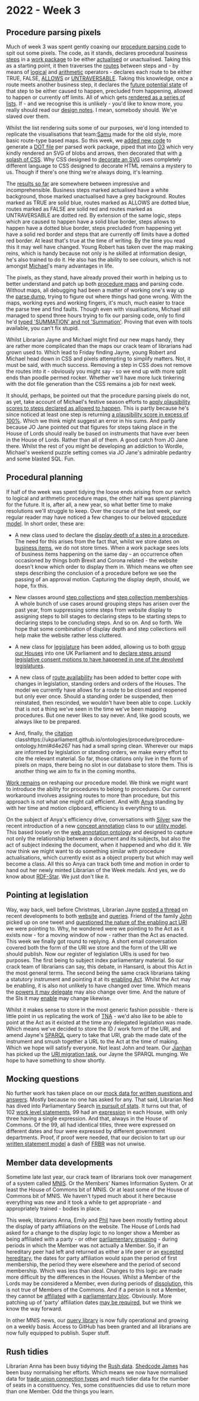 # 2022 - Week 3

## Procedure parsing pixels

Much of week 3 was spent gently coaxing our [procedure parsing code](https://parliamentary-procedures.herokuapp.com/meta/comments) to spit out some pixels. The code, as it stands, declares procedural business [steps](https://ukparliament.github.io/ontologies/procedure/procedure-ontology.html#d4e175) in a [work package](https://ukparliament.github.io/ontologies/procedure/procedure-ontology.html#d4e222) to be either [actualised](https://ukparliament.github.io/ontologies/procedure/procedure-ontology.html#d4e364) or unactualised. Taking this as a starting point, it then traverses the [routes](https://ukparliament.github.io/ontologies/procedure/procedure-ontology.html#d4e164) between steps and - by means of [logical](https://ukparliament.github.io/ontologies/procedure/maps/meta/design-notes/#logic-steps) and [arithmetic](https://ukparliament.github.io/ontologies/procedure/maps/meta/design-notes/#arithmetic-steps) operators - declares each route to be either TRUE, FALSE, [ALLOWS](https://ukparliament.github.io/ontologies/procedure/maps/meta/design-notes/#decision-steps) or [UNTRAVERSABLE](https://ukparliament.github.io/ontologies/procedure/maps/meta/design-notes/#route-currentness-and-untraversability). Taking this knowledge, once a route meets another business step, it declares the [future potential state](https://ukparliament.github.io/ontologies/procedure/maps/meta/design-notes/#potential-states-of-a-business-step) of that step to be either caused to happen, precluded from happening, allowed to happen or currently off limits. All of which gets [rendered as a series of lists](https://parliamentary-procedures.herokuapp.com/work-packages/4). If - and we recognise this is unlikely - you'd like to know more, you really should read our [design notes](https://ukparliament.github.io/ontologies/procedure/maps/meta/design-notes/). I mean, somebody should. We've slaved over them.

Whilst the list rendering suits some of our purposes, we'd long intended to replicate the visualisations that team:[Samu](https://twitter.com/langsamu) made for the old style, more basic route-type based maps. So this week, we [added new code](https://github.com/ukparliament/procedure-parsing/blob/master/app/views/work_package/visualise.html.erb) to generate a [DOT file](https://en.wikipedia.org/wiki/DOT_(graph_description_language)) per parsed work package, piped that into [D3](https://en.wikipedia.org/wiki/D3.js) which very kindly rendered an SVG of blobs and arrows, then decorated that with [a splash of CSS](https://github.com/ukparliament/procedure-parsing/blob/master/app/views/layouts/application.html.erb#L18). Why CSS designed to [decorate an SVG](https://www.w3.org/TR/SVG11/styling.html) uses completely different language to CSS designed to decorate HTML remains a mystery to us. Though if there's one thing we're always doing, it's learning.

The [results so far](https://parliamentary-procedures.herokuapp.com/work-packages/4/parse/visualise) are somewhere between impressive and incomprehensible. Business steps marked actualised have a white background, those marked unactualised have a grey background. Routes marked as TRUE are solid blue, routes marked as ALLOWS are dotted blue, routes marked as FALSE are solid red and routes marked as UNTRAVERSABLE are dotted red. By extension of the same logic, steps which are caused to happen have a solid blue border, steps allows to happen have a dotted blue border, steps precluded from happening yet have a solid red border and steps that are currently off limits have a dotted red border. At least that's true at the time of writing. By the time you read this it may well have changed. Young Robert has taken over the map making reins, which is handy because not only is he skilled at information design, he's also trained to do it. He also has the ability to see colours, which is not amongst [Michael](https://twitter.com/fantasticlife)'s many advantages in life.

The pixels, as they stand, have already proved their worth in helping us to better understand and patch up both [procedure maps](https://ukparliament.github.io/ontologies/procedure/maps/) and parsing code. Without maps, all debugging had been a matter of working one's way up the [parse dump](https://parliamentary-procedures.herokuapp.com/work-packages/4/parse), trying to figure out where things had gone wrong. With the maps, working eyes and working fingers, it's much, much easier to trace the parse tree and find faults. Though even with visualisations, Michael still managed to spend three hours trying to fix our parsing code, only to find he'd [typed 'SUMMATION' and not 'Summation'](https://trello.com/c/ttAzXcrB/251-why-are-some-routes-unparsed-argh). Proving that even with tools available, you can't fix stupid.

Whilst Librarian Jayne and Michael might find our new maps handy, they are rather more complicated than the maps our crack team of librarians had grown used to. Which lead to Friday finding Jayne, young Robert and Michael head down in CSS and pixels attempting to simplify matters. Not, it must be said, with much success. Removing a step in CSS does not remove the routes into it - obviously you might say - so we end up with more split ends than poodle permed rocker. Whether we'll have more luck tinkering with the dot file generation than the CSS remains a job for next week.

It should, perhaps, be pointed out that the procedure parsing pixels do not, as yet, take account of Michael's festive season efforts to [apply plausibility scores to steps declared as allowed to happen](https://ukparliament.github.io/ontologies/meta/weeknotes/2022/02/#parsing-the-political-from-the-procedural). This is partly because he's since noticed at least one step is returning [a plausibility score in excess of 100%](https://trello.com/c/pP1All05/253-why-are-some-steps-reporting-100-plausibility). Which we think might suggest an error in his sums. And partly because JO Jane pointed out that figures for steps taking place in the House of Lords should really be based on instruments that have ever been in the House of Lords. Rather than all of them. A good catch from JO Jane there. Whilst the rest of you might be developing an addiction to Wordle, Michael's weekend puzzle setting comes via JO Jane's admirable pedantry and some blasted SQL. Fun.

## Procedural planning

If half of the week was spent tidying the loose ends arising from our switch to logical and arithmetic procedure maps, the other half was spent planning for the future. It is, after all, a new year, so what better time to make resolutions we'll struggle to keep. Over the course of the last week, our regular reader may have noticed a few changes to our beloved [procedure model](https://ukparliament.github.io/ontologies/procedure/procedure-ontology.html). In short order, these are:

* A new class used to declare the [display depth of a step in a procedure](https://ukparliament.github.io/ontologies/procedure/procedure-ontology.html#d4e289). The need for this arises from the fact that, whilst we store dates on [business items](https://ukparliament.github.io/ontologies/procedure/procedure-ontology.html#d4e211), we do not store times. When a work package sees lots of business items happening on the same day - an occurrence often occasioned by things both Brexit and Corona related - the website doesn't know which order to display them in. Which means we often see steps describing the conclusion of a procedure before we see the passing of an approval motion. Capturing the display depth, should, we hope, fix this.

* New classes around [step collections](https://ukparliament.github.io/ontologies/procedure/procedure-ontology.html#d4e255) and [step collection memberships](https://ukparliament.github.io/ontologies/procedure/procedure-ontology.html#d4e244). A whole bunch of use cases around grouping steps has arisen over the past year, from suppressing some steps from website display to assigning steps to bill stages to declaring steps to be starting steps to declaring steps to be concluding steps. And so on. And so forth. We hope that some combination of display depth and step collections will help make the website rather less cluttered.

* A new class for [legislature](https://ukparliament.github.io/ontologies/procedure/procedure-ontology.html#d4e322) has been added, allowing us to both [group our Houses](https://ukparliament.github.io/ontologies/procedure/procedure-ontology.html#d4e470) into one UK Parliament and to [declare steps around legislative consent motions to have happened in one of the devolved legislatures](https://ukparliament.github.io/ontologies/procedure/procedure-ontology.html#d4e455).

* A new class of [route availability](https://ukparliament.github.io/ontologies/procedure/procedure-ontology.html#d4e300) has been added to better cope with changes in legislation, standing orders and orders of the Houses. The model we currently have allows for a route to be closed and reopened but only ever once. Should a standing order be suspended, then reinstated, then rescinded, we wouldn't have been able to cope. Luckily that is not a thing we've seen in the time we've been mapping procedures. But one never likes to say never. And, like good scouts, we always like to be prepared.

* And, finally, the [citation]() classhttps://ukparliament.github.io/ontologies/procedure/procedure-ontology.html#d4e267 has had a small spring clean. Wherever our maps are informed by legislation or standing orders, we make every effort to cite the relevant material. So far, those citations only live in the form of pixels on maps, there being no slot in our database to store them. This is another thing we aim to fix in the coming months.

[Work remains](https://trello.com/c/XHIeFSRO/249-expand-the-procedure-model) on reshaping our procedure model. We think we might want to introduce the ability for procedures to belong to procedures. Our current workaround involves assigning routes to more than procedure, but this approach is not what one might call efficient. And with [Anya](https://twitter.com/bitten_) standing by with her time and motion clipboard, efficiency is everything to us. 

On the subject of Anya's efficiency drive, conversations with [Silver](https://twitter.com/silveroliver) saw the recent introduction of a new [concept annotation](https://ukparliament.github.io/ontologies/utility/utility-ontology.html#d4e174) class to our [utility model](https://ukparliament.github.io/ontologies/utility/utility-ontology.html). This based loosely on the [web annotation ontology](https://www.w3.org/TR/annotation-vocab/) and designed to capture not only the relationship between a document and its subjects, but also the act of subject indexing the document, when it happened and who did it. We now think we might want to do something similar with procedure actualisations, which currently exist as a object property but which may well become a class. All this so Anya can track both time and motion in order to hand out her newly minted Librarian of the Week medals. And yes, we do know about [RDF-Star](https://w3c.github.io/rdf-star/cg-spec/editors_draft.html). We just don't like it.

## Pointing at legislation

Way, way back, well before Christmas, Librarian Jayne [posted a thread](https://twitter.com/madenlaid/status/1466395002393743362) on recent developments to both [website](https://statutoryinstruments.parliament.uk/) and [queries](https://ukparliament.github.io/ontologies/procedure/meta/queries/). Friend of the family [John](https://twitter.com/johnlsheridan) picked up on one tweet and [questioned the nature of the enabling act URI](https://twitter.com/johnlsheridan/status/1466599442870460416) we were pointing to. Why, he wondered were we pointing to the Act as it exists now - for a moving window of now - rather than the Act as enacted. This week we finally got round to replying. A short email conversation covered both the form of the URI we store and the form of the URI we should publish. Now our register of legislation URIs is used for two purposes. The first being to subject index parliamentary material. So our crack team of librarians can say, this debate, in Hansard, is about this Act in the most general terms. The second being the same crack librarians taking a statutory instrument and pointing it at its [enabling Act](https://ukparliament.github.io/ontologies/legislation/legislation-ontology.html#d4e292). Whilst the Act may be enabling, it is also not unlikely to have changed over time. Which means the [powers it may delegate](https://ukparliament.github.io/ontologies/legislation/legislation-ontology.html#d4e155) may also change over time. And the nature of the SIs it may [enable](https://ukparliament.github.io/ontologies/legislation/legislation-ontology.html#d4e181) may change likewise. 

Whilst it makes sense to store in the most generic fashion possible - there is little point in us replicating the work of [TNA](https://www.nationalarchives.gov.uk/) - we'd also like to be able to point at the Act as it existed at the time any delegated legislation was made. Which means we've decided to store the ID / work form of the URI, and amend Jayne's [SPARQL](https://en.wikipedia.org/wiki/SPARQL) query to take that URI, grab the made date of the instrument and smush together a URL to the Act at the time of making. Which we hope will satisfy everyone. Not least John and team. Our [Jianhan](https://twitter.com/jianhanzhu) has picked up the [URI migration task](https://trello.com/c/mATz3U2W/50-migrate-act-uris), our Jayne the SPARQL munging. We hope to have something to show shortly.

## Mocking questions

No further work has taken place on our [mock data for written questions and answers](https://github.com/ukparliament/ontologies/tree/master/question-and-answer/examples). Mostly because no one has asked for any. That said, Librarian Ned has dived into Parliamentary Search [in pursuit of stats](https://trello.com/c/wqyXPnKT/426-written-statment-stats-from-ned). It turns out that, of 102 [work level statements](https://ukparliament.github.io/ontologies/written-statement/written-statement-ontology.html#d4e70), 99 had an [expression](https://ukparliament.github.io/ontologies/written-statement/written-statement-ontology.html#d4e137) in each House, with only three having a single expression. And that, always in the House of Commons. Of the 99, all had identical titles, three were expressed on different dates and four were expressed by different government departments. Proof, if proof were needed, that our decision to tart up our [written statement model](https://ukparliament.github.io/ontologies/written-statement/written-statement-ontology.html) a dash of [FRBR](https://en.wikipedia.org/wiki/Functional_Requirements_for_Bibliographic_Records) was not unwise.

## Member data developments

Sometime late last year, our crack team of librarians took over management of a system called [MNIS](https://data.parliament.uk/membersdataplatform/default.aspx). Or the Members' Names Information System. Or at least the House of Commons bit of MNIS. Or at least some of the House of Commons bit of MNIS. We haven't typed much about it here because everything was new and it took a while to get appropriate - and appropriately trained - bodies in place.

This week, librarians Anna, Emily and [Phil](https://twitter.com/philbgorman) have been mostly fretting about the display of party affiliations on the website. The House of Lords had asked for a change to the display logic to no longer show a Member as being affiliated with a party - or other [parliamentary grouping](https://ukparliament.github.io/ontologies/parliamentary-bloc/parliamentary-bloc-ontology.html) - during periods in which the Member was not actually a Member. So, if an hereditary peer had left and returned as either a life peer or an [excepted hereditary](https://en.wikipedia.org/wiki/By-elections_to_the_House_of_Lords), the dates for party affiliation would span the period of first membership, the period they were elsewhere and the period of second membership. Which was less than ideal. Changes to this logic are made more difficult by the differences in the Houses. Whilst a Member of the Lords may be considered a Member, even during periods of [dissolution](https://ukparliament.github.io/ontologies/time-period/time-period-ontology.html#d4e166), this is not true of Members of the Commons. And if a person is not a Member, they cannot be [affiliated](https://ukparliament.github.io/ontologies/parliamentary-bloc/parliamentary-bloc-ontology.html#d4e160) with a [parliamentary bloc](https://ukparliament.github.io/ontologies/parliamentary-bloc/parliamentary-bloc-ontology.html#d4e149). Obviously. More patching up of 'party' affiliation dates [may be required](https://trello.com/c/Sa13QTo8/91-query-that-finds-party-affiliations-that-stretch-across-dissolutions), but we think we know the way forward.

In other MNIS news, our [query library](https://ukparliament.github.io/ontologies/meta/relational/mnis/queries/) is now fully operational and growing on a weekly basis. Access to GitHub has been granted and all librarians are now fully equipped to publish. Super stuff.

## Rush tidies

Librarian Anna has been busy tidying the [Rush data](https://membersafter1832.historyofparliamentonline.org/). [Shedcode James](https://twitter.com/jamesjefferies) has been busy normalising her efforts. Which means we now have normalised data for [trade union connection types](https://membersafter1832.historyofparliamentonline.org/trade_union_connection_types) and much tidier data for the number of seats in a constituency. Yes, some constituencies did use to return more than one Member. Odd the things you learn.




